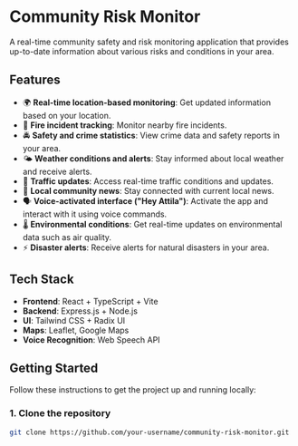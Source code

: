 # Community Risk Monitor

A real-time community safety and risk monitoring application that provides up-to-date information about various risks and conditions in your area.

## Features

- 🌍 **Real-time location-based monitoring**: Get updated information based on your location.
- 🚨 **Fire incident tracking**: Monitor nearby fire incidents.
- 🚔 **Safety and crime statistics**: View crime data and safety reports in your area.
- 🌤️ **Weather conditions and alerts**: Stay informed about local weather and receive alerts.
- 🚗 **Traffic updates**: Access real-time traffic conditions and updates.
- 📰 **Local community news**: Stay connected with current local news.
- 🗣️ **Voice-activated interface ("Hey Attila")**: Activate the app and interact with it using voice commands.
- 🌡️ **Environmental conditions**: Get real-time updates on environmental data such as air quality.
- ⚡ **Disaster alerts**: Receive alerts for natural disasters in your area.

## Tech Stack

- **Frontend**: React + TypeScript + Vite
- **Backend**: Express.js + Node.js
- **UI**: Tailwind CSS + Radix UI
- **Maps**: Leaflet, Google Maps
- **Voice Recognition**: Web Speech API

## Getting Started

Follow these instructions to get the project up and running locally:

### 1. Clone the repository
```bash
git clone https://github.com/your-username/community-risk-monitor.git
```

